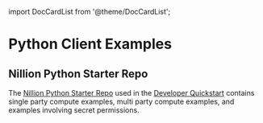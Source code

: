 import DocCardList from '@theme/DocCardList';

# Python Client Examples

## Nillion Python Starter Repo

The [Nillion Python Starter Repo](https://github.com/NillionNetwork/nillion-python-starter) used in the [Developer Quickstart](quickstart) contains single party compute examples, multi party compute examples, and examples involving secret permissions.

<!-- <DocCardList /> -->
